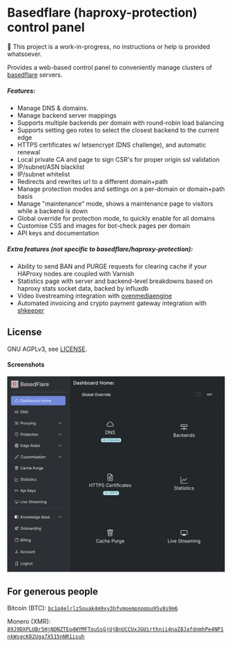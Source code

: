 # Basedflare (haproxy-protection) control panel

🚨 This project is a work-in-progress, no instructions or help is provided whatsoever.

Provides a web-based control panel to conveniently manage clusters of [basedflare](https://gitgud.io/fatchan/haproxy-protection) servers.

##### Features:
- Manage DNS & domains.
- Manage backend server mappings
- Supports multiple backends per domain with round-robin load balancing
- Supports setting geo rotes to select the closest backend to the current edge
- HTTPS certificates w/ letsencrypt (DNS challenge), and automatic renewal
- Local private CA and page to sign CSR's for proper origin ssl validation
- IP/subnet/ASN blacklist
- IP/subnet whitelist
- Redirects and rewrites url to a different domain+path
- Manage protection modes and settings on a per-domain or domain+path basis
- Manage "maintenance" mode, shows a maintenance page to visitors while a backend is down
- Global override for protection mode, to quickly enable for all domains
- Customise CSS and images for bot-check pages per domain
- API keys and documentation

##### Extra features (not specific to basedflare/haproxy-protection):
- Ability to send BAN and PURGE requests for clearing cache if your HAProxy nodes are coupled with Varnish
- Statistics page with server and backend-level breakdowns based on haproxy stats socket data, backed by influxdb
- Video livestreaming integration with [ovenmediaengine](https://airensoft.gitbook.io/ovenmediaengine/)
- Automated invoicing and crypto payment gateway integration with [shkeeper](https://github.com/vsys-host/shkeeper.io)

## License
GNU AGPLv3, see [LICENSE](LICENSE).

#### Screenshots

![screenshot](img/screenshot.png "account page")

## For generous people

Bitcoin (BTC): [`bc1q4elrlz5puak4m9xy3hfvmpempnpqpu95v8s9m6`](bitcoin:bc1q4elrlz5puak4m9xy3hfvmpempnpqpu95v8s9m6)

Monero (XMR): [`89J9DXPLUBr5HjNDNZTEo4WYMFTouSsGjUjBnUCCUxJGUirthnii4naZ8JafdnmhPe4NP1nkWsgcK82Uga7X515nNR1isuh`](monero:89J9DXPLUBr5HjNDNZTEo4WYMFTouSsGjUjBnUCCUxJGUirthnii4naZ8JafdnmhPe4NP1nkWsgcK82Uga7X515nNR1isuh)
